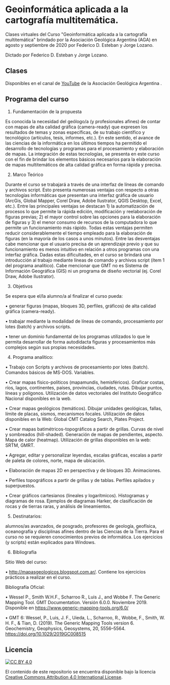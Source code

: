# Geoinformática aplicada a la cartografía multitemática. 
Clases virtuales del Curso "Geoinformática aplicada a la cartografía multitemática" brindado por la Asociación Geológica Argentina (AGA) en agosto y septiembre de 2020 por Federico D. Esteban y Jorge Lozano.

Dictado por Federico D. Esteban y Jorge Lozano.


## Clases 
Disponibles en el canal de [YouTube](https://www.youtube.com/playlist?list=PL_Tmlw4NuPWpQ4HDYnSiAxm3VvzYuddc0) de la Asociación Geológica Argentina .


## Programa del curso

1. Fundamentación de la propuesta

Es conocida la necesidad del geólogo/a (y profesionales afines) de contar con mapas de alta calidad gráfica (camera-ready) que expresen los resultados de temas y zonas específicas, de su trabajo científico y tecnológico (artículos, tesis, informes, etc.). En este sentido, el avance de las ciencias de la informática en los últimos tiempos ha permitido el desarrollo de tecnologías y programas para el procesamiento y elaboración de mapas. La integración de estas tecnologías, se presenta en este curso con el fin de brindar los elementos básicos necesarios para la elaboración de mapas multitemáticos de alta calidad gráfica en forma rápida y precisa.

2. Marco Teórico

Durante el curso se trabajará a través de una interfaz de líneas de comando y archivos script. Esto presenta numerosas ventajas con respecto a otras tecnologías informáticas que presentan una interfaz gráfica de usuario (ArcGis, Global Mapper, Corel Draw, Adobe Ilustrator, QGIS Desktop, Excel, etc.). Entre las principales ventajas se destacan 1) la automatización de procesos lo que permite la rápida edición, modificación y reelaboración de figuras previas; 2) el mayor control sobre las opciones para la elaboración de figuras y 3) el menor consumo de recursos de la computadora lo que permite un funcionamiento más rápido. Todas estas ventajas permiten reducir considerablemente el tiempo empleado para la elaboración de figuras (en la mayoría de los casos a unos minutos). Entre las desventajas cabe mencionar que el usuario precisa de un aprendizaje previo y que su funcionamiento es menos intuitivo en relación a otros programas con una interfaz gráfica. Dadas estas dificultades, en el curso se brindará una introducción al trabajo mediante líneas de comando y archivos script (ítem 1 del programa analítico). Cabe mencionar que GMT no es Sistema de Información Geográfica (GIS) ni un programa de diseño vectorial (ej. Corel Draw, Adobe Ilustrator).

3. Objetivos

Se espera que el/la alumno/a al finalizar el curso pueda:

• generar figuras (mapas, bloques 3D, perfiles, gráficos) de alta calidad gráfica (camera-ready). 

• trabajar mediante la modalidad de líneas de comando, procesamiento por lotes (batch) y archivos scripts.

• tener un dominio fundamental de los programas utilizados lo que le permita desarrollar de forma autodidacta figuras y procesamientos más complejos según sus propias necesidades.

4. Programa analítico: 

  • Trabajo con Scripts y archivos de procesamiento por lotes (batch). Comandos básicos de MS-DOS. Variables.
  
  • Crear mapas físico-políticos (mapamundis, hemisféricos). Graficar costas, ríos, lagos, continentes, países, provincias, ciudades, rutas. Dibujar puntos, líneas y polígonos. Utilización de datos vectoriales del Instituto Geográfico Nacional disponibles en la web.
  
  • Crear mapas geológicos (temáticos). Dibujar unidades geológicas, fallas, límite de placas, sismos, mecanismos focales. Utilización de datos disponibles en la Web: Global CMT Catalog Search, Plates Project.
  
  • Crear mapas batimétricos-topográficos a partir de grillas. Curvas de nivel y sombreados (hill-shaded). Generación de mapas de pendientes, aspecto. Mapa de calor (heatmap). Utilización de grillas disponibles en la web: SRTM, GMRT.
  
  • Agregar, editar y personalizar leyendas, escalas gráficas, escalas a partir de paleta de colores, norte, mapa de ubicación.
  
  • Elaboración de mapas 2D en perspectiva y de bloques 3D. Animaciones.
  
  • Perfiles topográficos a partir de grillas y de tablas. Perfiles apilados y superpuestos.
  
  • Crear gráficos cartesianos (lineales y logarítmicos). Histogramas y diagramas de rosa. Ejemplos de diagramas Harker, de clasificación de rocas y de tierras raras, y análisis de lineamientos. 

5. Destinatarios:

alumnos/as avanzados, de posgrado, profesores de geología, geofísica, oceanografía y disciplinas afines dentro de las Ciencias de la Tierra. Para el curso no se requieren conocimientos previos de informática. Los ejercicios (y scripts) están explicados para Windows. 

6. Bibliografía

Sitio Web del curso: 

• http://mapasgeologicos.blogspot.com.ar/. Contiene los ejercicios prácticos a realizar en el curso.

Bibliografía Oficial:

• Wessel P., Smith W.H.F., Scharroo R., Luis J., and Wobbe F. The Generic Mapping Tool. GMT Documentation. Versión 6.0.0. Noviembre 2019. Disponible en https://www.generic-mapping-tools.org/6.0/

• GMT 6: Wessel, P., Luis, J. F., Uieda, L., Scharroo, R., Wobbe, F., Smith, W. H. F., & Tian, D. (2019). The Generic Mapping Tools version 6. Geochemistry, Geophysics, Geosystems, 20, 5556–5564. https://doi.org/10.1029/2019GC008515


## Licencia

[![CC BY 4.0][cc-by-image]][cc-by]

El contenido de este repositorio se encuentra disponible bajo la licencia [Creative Commons Attribution 4.0 International License][cc-by].

[cc-by]: http://creativecommons.org/licenses/by/4.0/
[cc-by-image]: https://i.creativecommons.org/l/by/4.0/88x31.png
